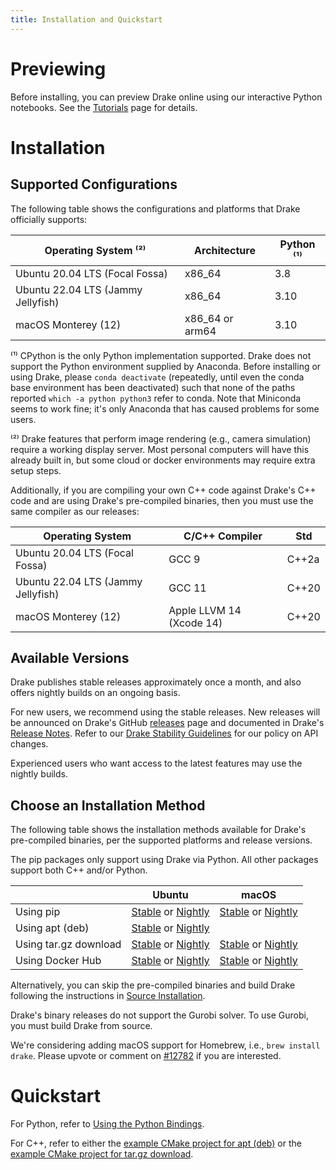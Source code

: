 ```yaml
---
title: Installation and Quickstart
---
```


# Previewing

Before installing, you can preview Drake online using our interactive Python
notebooks. See the [Tutorials](/index.html#tutorials) page for details.

# Installation

## Supported Configurations

The following table shows the configurations and platforms that Drake
officially supports:

| Operating System ⁽²⁾               | Architecture     | Python ⁽¹⁾ |
|------------------------------------|------------------|------------|
| Ubuntu 20.04 LTS (Focal Fossa)     | x86_64           | 3.8        |
| Ubuntu 22.04 LTS (Jammy Jellyfish) | x86_64           | 3.10       |
| macOS Monterey (12)                | x86_64 or arm64  | 3.10       |

⁽¹⁾ CPython is the only Python implementation supported.
Drake does not support the Python environment supplied by Anaconda. Before
installing or using Drake, please `conda deactivate` (repeatedly, until even
the conda base environment has been deactivated) such that none of the paths
reported `which -a python python3` refer to conda.
Note that Miniconda seems to work fine; it's only Anaconda that has caused
problems for some users.

⁽²⁾ Drake features that perform image rendering (e.g., camera simulation)
require a working display server.  Most personal computers will have this
already built in, but some cloud or docker environments may require extra
setup steps.

Additionally, if you are compiling your own C++ code against Drake's C++ code
and are using Drake's pre-compiled binaries, then you must use the same
compiler as our releases:

| Operating System                   | C/C++ Compiler           | Std   |
|------------------------------------|--------------------------|-------|
| Ubuntu 20.04 LTS (Focal Fossa)     | GCC 9                    | C++2a |
| Ubuntu 22.04 LTS (Jammy Jellyfish) | GCC 11                   | C++20 |
| macOS Monterey (12)                | Apple LLVM 14 (Xcode 14) | C++20 |

## Available Versions

Drake publishes stable releases approximately once a month, and also
offers nightly builds on an ongoing basis.

For new users, we recommend using the stable releases.  New releases
will be announced on Drake's GitHub
[releases](https://github.com/RobotLocomotion/drake/releases) page and
documented in Drake's [Release Notes](/release_notes/release_notes.html).
Refer to our [Drake Stability Guidelines](/stable.html) for our policy
on API changes.

Experienced users who want access to the latest features may use the
nightly builds.

## Choose an Installation Method

The following table shows the installation methods available for Drake's
pre-compiled binaries, per the supported platforms and release versions.

The pip packages only support using Drake via Python.
All other packages support both C++ and/or Python.

|                       | Ubuntu | macOS |
|-----------------------|--------|-------|
| Using pip             | [Stable](/pip.html#stable-releases) or [Nightly](/pip.html#nightly-releases) | [Stable](/pip.html#stable-releases) or [Nightly](/pip.html#nightly-releases) |
| Using apt (deb)       | [Stable](/apt.html#stable-releases) or [Nightly](/apt.html#nightly-releases) | |
| Using tar.gz download | [Stable](/from_binary.html#stable-releases) or [Nightly](/from_binary.html#nightly-releases) | [Stable](/from_binary.html#stable-releases) or [Nightly](/from_binary.html#nightly-releases) |
| Using Docker Hub      | [Stable](/docker.html#stable-releases) or [Nightly](/docker.html#nightly-releases) | [Stable](/docker.html#stable-releases) or [Nightly](/docker.html#nightly-releases) |

Alternatively, you can skip the pre-compiled binaries and build Drake
following the instructions in [Source Installation](/from_source.html).

Drake's binary releases do not support the Gurobi solver.
To use Gurobi, you must build Drake from source.

We're considering adding macOS support for Homebrew, i.e., ``brew install
drake``.  Please upvote or comment on
[#12782](https://github.com/RobotLocomotion/drake/issues/12782)
if you are interested.

# Quickstart

For Python, refer to
[Using the Python Bindings](/python_bindings.html#using-the-python-bindings).

For C++, refer to either the
[example CMake project for apt (deb)](https://github.com/RobotLocomotion/drake-external-examples/tree/main/drake_cmake_installed_apt)
or the
[example CMake project for tar.gz download](https://github.com/RobotLocomotion/drake-external-examples/tree/main/drake_cmake_installed).
